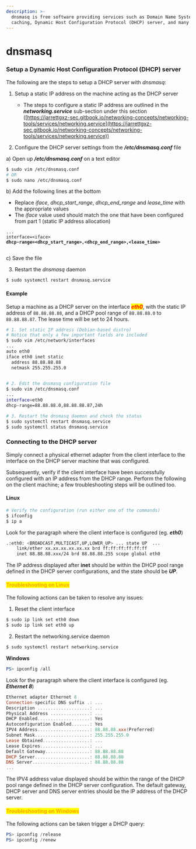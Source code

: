 ```yaml
---
description: >-
  dnsmasq is free software providing services such as Domain Name System (DNS)
  caching, Dynamic Host Configuration Protocol (DHCP) server, and many more.
---
```


# dnsmasq

### Setup a Dynamic Host Configuration Protocol (DHCP) server

The following are the steps to setup a DHCP server with _dnsmasq_:

1.  Setup a static IP address on the machine acting as the DHCP server

    * The steps to configure a static IP address are outlined in the _**networking.service**_ sub-section under this section ([https://jarrettgxz-sec.gitbook.io/networking-concepts/networking-tools/services/networking.service](https://jarrettgxz-sec.gitbook.io/networking-concepts/networking-tools/services/networking.service))


2. &#x20;Configure the DHCP server settings from the _**/etc/dnsmasq.conf**_ file&#x20;

a) Open up _**/etc/dnsmasq.conf**_ on a text editor&#x20;

```bash
$ sudo vim /etc/dnsmasq.conf
# OR
$ sudo nano /etc/dnsmasq.conf
```

b) Add the following lines at the bottom

* Replace _iface_, _dhcp\_start\_range_, _dhcp\_end\_range_ and _lease\_time_ with the appropriate values
* The _iface_ value used should match the one that have been configured from part 1 (static IP address allocation)

<pre class="language-bash"><code class="lang-bash">...
interface=&#x3C;iface>
<strong>dhcp-range=&#x3C;dhcp_start_range>,&#x3C;dhcp_end_range>,&#x3C;lease_time>
</strong><strong>
</strong></code></pre>

c) Save the file



3. Restart the _dnsmasq_ daemon

```bash
$ sudo systemctl restart dnsmasq.service
```

#### Example

Setup a machine as a DHCP server on the interface _<mark style="color:red;">**eth0**</mark>_, with the static IP address of `88.88.88.88`, and a DHCP pool range of `88.88.88.0` to `88.88.88.87`. The lease time will be set to 24 hours.

```bash
# 1. Set static IP address (Debian-based distro)
# Notice that only a few important fields are included
$ sudo vim /etc/network/interfaces
...
auto eth0
iface eth0 inet static
  address 88.88.88.88
  netmask 255.255.255.0
  

# 2. Edit the dnsmasq configuration file
$ sudo vim /etc/dnsmasq.conf 
...
interface=eth0
dhcp-range=88.88.88.0,88.88.88.87,24h

# 3. Restart the dnsmasq daemon and check the status
$ sudo systemctl restart dnsmasq.service
$ sudo systemctl status dnsmasq.service

```

### Connecting to the DHCP server

Simply connect a physical ethernet adapter from the client interface to the interface on the DHCP server machine that was configured.&#x20;

Subsequently, verify if the client interface have been successfully configured with an IP address from the DHCP range. Perform the following on the client machine; a few troubleshooting steps will be outlined too.&#x20;

#### Linux

```bash
# Verify the configuration (run either one of the commands) 
$ ifconfig
$ ip a
```

Look for the paragraph where the client interface is configured (eg. _**eth0**_)

```bash
.:eth0: <BROADCAST,MULTICAST,UP,LOWER_UP> ... state UP  ...
    link/ether xx.xx.xx.xx.xx.xx brd ff:ff:ff:ff:ff:ff
    inet 88.88.88.xxx/24 brd 88.88.88.255 scope global eth0

```

The IP address displayed after **inet** should be within the DHCP pool range defined in the DHCP server configurations, and the state should be _**UP**_.

#### <mark style="color:orange;">Troubleshooting on Linux</mark>

The following actions can be taken to resolve any issues:

1. Reset the client interface

```bash
$ sudo ip link set eth0 down
$ sudo ip link set eth0 up
```

2. Restart the networking.service daemon

```bash
$ sudo systemctl restart networking.service
```



**Windows**

```powershell
PS> ipconfig /all
```

Look for the paragraph where the client interface is configured (eg. _**Ethernet 8**_)

```powershell
Ethernet adapter Ethernet 8
Connection-specific DNS suffix .: ...
Description ....................: ...
Physical Address ...............: ...
DHCP Enabled....................: Yes
Autoconfiguration Enabled.......: Yes
IPV4 Address....................: 88.88.88.xxx(Preferred)
Subnet Mask.....................: 255.255.255.0
Lease Obtained..................: ...
Lease Expires...................: ...
Default Gateway.................: 88.88.88.88
DHCP Server.....................: 88.88.88.88
DNS Server......................: 88.88.88.88
... 
```

The IPV4 address value displayed should be within the range of the DHCP pool range defined in the DHCP server configuration. The default gateway, DHCP server and DNS server entries should be the IP address of the DHCP server.

#### <mark style="color:orange;">Troubleshooting on Windows</mark>

The following actions can be taken trigger a DHCP query:

```powershell
PS> ipconfig /release
PS> ipconfig /renew
```
